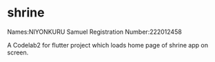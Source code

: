 # shrine

Names:NIYONKURU Samuel Registration Number:222012458

A Codelab2 for flutter project which loads home page of shrine app on screen.
